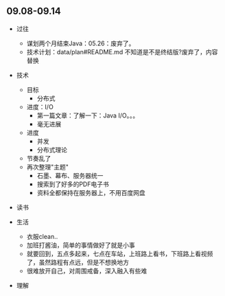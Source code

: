 ##  09.08-09.14

-   过往
    -   谋划两个月结束Java：05.26：废弃了。
    -   技术计划：data/plan#README.md 不知道是不是终结版?废弃了，内容替换
-   技术
    -   目标
        -   分布式
    -   进度：I/O
        -   第一篇文章：了解一下：Java I/O。。。
        -   毫无进展
    -   进度
        -   并发
        -   分布式理论
    -   节奏乱了
    -   再次整理"主题"
        -   石墨、幕布、服务器统一
        -   搜索到了好多的PDF电子书
        -   资料全都保持在服务器上，不用百度网盘

-   读书
-   生活
    -   衣服clean..
    -   加班打酱油，简单的事情做好了就是小事
    -   就要回到，五点多起来，七点在车站，上班路上看书，下班路上看视频了，虽然路程有点远，但是不想换地方
    -   很难放开自己，对周围戒备，深入融入有些难
-   理解

